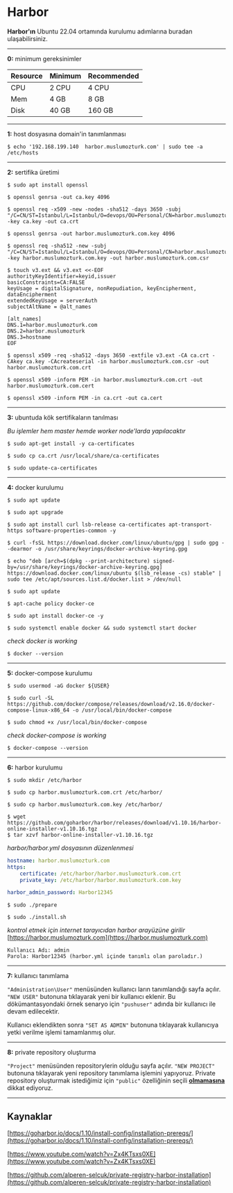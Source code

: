 # Harbor
**Harbor'ın** Ubuntu 22.04 ortamında kurulumu adımlarına buradan ulaşabilirsiniz.

---

**0:** minimum gereksinimler

| Resource | Minimum | Recommended |
| -------- | ------- | ----------- |
| CPU      |   2 CPU |	  4 CPU    |
| Mem      |	4 GB |	  8 GB     |
| Disk     |   40 GB |  160 GB     |

---

**1:** host dosyasına domain'in tanımlanması

```shell
$ echo '192.168.199.140  harbor.muslumozturk.com' | sudo tee -a /etc/hosts
```
---

**2:** sertifika üretimi

```shell
$ sudo apt install openssl

$ openssl genrsa -out ca.key 4096

$ openssl req -x509 -new -nodes -sha512 -days 3650 -subj "/C=CN/ST=Istanbul/L=Istanbul/O=devops/OU=Personal/CN=harbor.muslumozturk.com" -key ca.key -out ca.crt

$ openssl genrsa -out harbor.muslumozturk.com.key 4096

$ openssl req -sha512 -new -subj "/C=CN/ST=Istanbul/L=Istanbul/O=devops/OU=Personal/CN=harbor.muslumozturk.com" -key harbor.muslumozturk.com.key -out harbor.muslumozturk.com.csr

$ touch v3.ext && v3.ext <<-EOF
authorityKeyIdentifier=keyid,issuer
basicConstraints=CA:FALSE
keyUsage = digitalSignature, nonRepudiation, keyEncipherment, dataEncipherment
extendedKeyUsage = serverAuth
subjectAltName = @alt_names

[alt_names]
DNS.1=harbor.muslumozturk.com
DNS.2=harbor.muslumozturk
DNS.3=hostname
EOF

$ openssl x509 -req -sha512 -days 3650 -extfile v3.ext -CA ca.crt -CAkey ca.key -CAcreateserial -in harbor.muslumozturk.com.csr -out harbor.muslumozturk.com.crt

$ openssl x509 -inform PEM -in harbor.muslumozturk.com.crt -out harbor.muslumozturk.com.cert

$ openssl x509 -inform PEM -in ca.crt -out ca.cert
```

---

**3:** ubuntuda kök sertifikaların tanılması

*Bu işlemler hem master hemde worker node'larda yapılacaktır*

```shell
$ sudo apt-get install -y ca-certificates

$ sudo cp ca.crt /usr/local/share/ca-certificates

$ sudo update-ca-certificates
```
---

**4:** docker kurulumu

```shell
$ sudo apt update

$ sudo apt upgrade

$ sudo apt install curl lsb-release ca-certificates apt-transport-https software-properties-common -y

$ curl -fsSL https://download.docker.com/linux/ubuntu/gpg | sudo gpg --dearmor -o /usr/share/keyrings/docker-archive-keyring.gpg

$ echo "deb [arch=$(dpkg --print-architecture) signed-by=/usr/share/keyrings/docker-archive-keyring.gpg] https://download.docker.com/linux/ubuntu $(lsb_release -cs) stable" | sudo tee /etc/apt/sources.list.d/docker.list > /dev/null

$ sudo apt update

$ apt-cache policy docker-ce

$ sudo apt install docker-ce -y

$ sudo systemctl enable docker && sudo systemctl start docker

```

*check docker is working*

```shell
$ docker --version
```
---

**5:** docker-compose kurulumu

```shell
$ sudo usermod -aG docker ${USER}

$ sudo curl -SL https://github.com/docker/compose/releases/download/v2.16.0/docker-compose-linux-x86_64 -o /usr/local/bin/docker-compose

$ sudo chmod +x /usr/local/bin/docker-compose

```

*check docker-compose is working*

```shell
$ docker-compose --version
```
---

**6:** harbor kurulumu

```shell
$ sudo mkdir /etc/harbor

$ sudo cp harbor.muslumozturk.com.crt /etc/harbor/

$ sudo cp harbor.muslumozturk.com.key /etc/harbor/
```

```shell
$ wget https://github.com/goharbor/harbor/releases/download/v1.10.16/harbor-online-installer-v1.10.16.tgz
$ tar xzvf harbor-online-installer-v1.10.16.tgz
```

*harbor/harbor.yml dosyasının düzenlenmesi*
```yaml
hostname: harbor.muslumozturk.com
https:
    certificate: /etc/harbor/harbor.muslumozturk.com.crt
    private_key: /etc/harbor/harbor.muslumozturk.com.key

harbor_admin_password: Harbor12345
```


```shell
$ sudo ./prepare

$ sudo ./install.sh

```

*kontrol etmek için internet tarayıcıdan harbor arayüzüne girilir*
[https://harbor.muslumozturk.com](https://harbor.muslumozturk.com)

```
Kullanıcı Adı: admin
Parola: Harbor12345 (harbor.yml içinde tanımlı olan paroladır.)
```
---

**7:** kullanıcı tanımlama

`"Administration\User"` menüsünden kullanıcı ların tanımlandığı sayfa açılır. `"NEW USER"` butonuna tıklayarak yeni bir kullanıcı eklenir. Bu dökümantasyondaki örnek senaryo için `"pushuser"` adında bir kullanıcı ile devam edilecektir.

Kullanıcı eklendikten sonra `"SET AS ADMIN"` butonuna tıklayarak kullanıcıya yetki verilme işlemi tamamlanmış olur.

---

**8:** private repository oluşturma

`"Project"` menüsünden repositorylerin olduğu sayfa açılır. `"NEW PROJECT"` butonuna tıklayarak yeni repository tanımlama işlemini yapıyoruz. Private repository oluşturmak istediğimiz için `"public"` özelliğinin seçili <ins>**olmamasına**</ins> dikkat ediyoruz.  

---

## Kaynaklar

[https://goharbor.io/docs/1.10/install-config/installation-prereqs/](https://goharbor.io/docs/1.10/install-config/installation-prereqs/)

[https://www.youtube.com/watch?v=Zx4KTsxs0XE](https://www.youtube.com/watch?v=Zx4KTsxs0XE)

[https://github.com/alperen-selcuk/private-registry-harbor-installation](https://github.com/alperen-selcuk/private-registry-harbor-installation)

